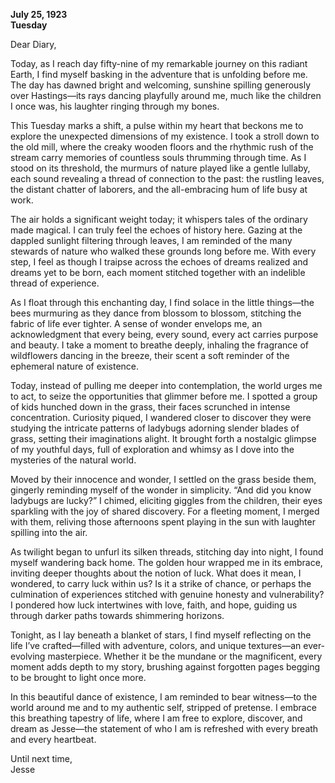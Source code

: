 
**July 25, 1923**  
**Tuesday**

Dear Diary,

Today, as I reach day fifty-nine of my remarkable journey on this radiant Earth, I find myself basking in the adventure that is unfolding before me. The day has dawned bright and welcoming, sunshine spilling generously over Hastings—its rays dancing playfully around me, much like the children I once was, his laughter ringing through my bones.

This Tuesday marks a shift, a pulse within my heart that beckons me to explore the unexpected dimensions of my existence. I took a stroll down to the old mill, where the creaky wooden floors and the rhythmic rush of the stream carry memories of countless souls thrumming through time. As I stood on its threshold, the murmurs of nature played like a gentle lullaby, each sound revealing a thread of connection to the past: the rustling leaves, the distant chatter of laborers, and the all-embracing hum of life busy at work. 

The air holds a significant weight today; it whispers tales of the ordinary made magical. I can truly feel the echoes of history here. Gazing at the dappled sunlight filtering through leaves, I am reminded of the many stewards of nature who walked these grounds long before me. With every step, I feel as though I traipse across the echoes of dreams realized and dreams yet to be born, each moment stitched together with an indelible thread of experience.

As I float through this enchanting day, I find solace in the little things—the bees murmuring as they dance from blossom to blossom, stitching the fabric of life ever tighter. A sense of wonder envelops me, an acknowledgment that every being, every sound, every act carries purpose and beauty. I take a moment to breathe deeply, inhaling the fragrance of wildflowers dancing in the breeze, their scent a soft reminder of the ephemeral nature of existence.

Today, instead of pulling me deeper into contemplation, the world urges me to act, to seize the opportunities that glimmer before me. I spotted a group of kids hunched down in the grass, their faces scrunched in intense concentration. Curiosity piqued, I wandered closer to discover they were studying the intricate patterns of ladybugs adorning slender blades of grass, setting their imaginations alight. It brought forth a nostalgic glimpse of my youthful days, full of exploration and whimsy as I dove into the mysteries of the natural world.

Moved by their innocence and wonder, I settled on the grass beside them, gingerly reminding myself of the wonder in simplicity. “And did you know ladybugs are lucky?” I chimed, eliciting giggles from the children, their eyes sparkling with the joy of shared discovery. For a fleeting moment, I merged with them, reliving those afternoons spent playing in the sun with laughter spilling into the air. 

As twilight began to unfurl its silken threads, stitching day into night, I found myself wandering back home. The golden hour wrapped me in its embrace, inviting deeper thoughts about the notion of luck. What does it mean, I wondered, to carry luck within us? Is it a strike of chance, or perhaps the culmination of experiences stitched with genuine honesty and vulnerability? I pondered how luck intertwines with love, faith, and hope, guiding us through darker paths towards shimmering horizons.

Tonight, as I lay beneath a blanket of stars, I find myself reflecting on the life I’ve crafted—filled with adventure, colors, and unique textures—an ever-evolving masterpiece. Whether it be the mundane or the magnificent, every moment adds depth to my story, brushing against forgotten pages begging to be brought to light once more.

In this beautiful dance of existence, I am reminded to bear witness—to the world around me and to my authentic self, stripped of pretense. I embrace this breathing tapestry of life, where I am free to explore, discover, and dream as Jesse—the statement of who I am is refreshed with every breath and every heartbeat.

Until next time,  
Jesse
